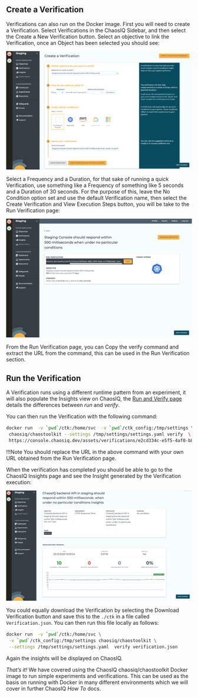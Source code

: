 ## Create a Verification

Verifications can also run on the Docker image. First you will need to create a Verification. Select Verifications in the ChaosIQ Sidebar, and then select the Create a New Verification button.  Select an objective to link the Verification, once an Object has been selected you should see:

![Create Verification][CreateVerification]

Select a Frequency and a Duration, for that sake of running a quick Verification, use something like a Frequency of something like 5 seconds and a Duration of 30 seconds. For the purpose of this, leave the No Condition option set and use the default Verification name, then select the  Create Verification and View Execution Steps button, you will be take to the Run Verification page:

![Run Verification][RunVerification]


From the Run Verification page, you can Copy the verify command and extract the URL from the command, this can be used in the Run Verification section.

## Run the Verification

A Verification runs using a different runtime pattern from an experiment, it will also populate the Insights view on ChaosIQ, the [Run and Verify page][RunAndVerify] details the differences between *run* and *verify*.

You can then run the Verification with the following command:

```bash
docker run  -v `pwd`/ctk:/home/svc  -v `pwd`/ctk_config:/tmp/settings \
 chaosiq/chaostoolkit --settings /tmp/settings/settings.yaml verify  \
 https://console.chaosiq.dev/assets/verifications/e2cd334c-e5f5-4af0-b82c-47e852e9eb95.json
```

!!!Note
    You should replace the URL in the above command with your own URL obtained from the Run Verification page.

When the verification has completed you should be able to go to the ChaosIQ Insights page and see the Insight generated by the Verification execution:


![Verification Insight][VerificationInsight]

You could equally download the Verification by selecting the Download Verification button and save this to the ```./ctk``` in a file called ```Verification.json```. You can then run this file locally as follows:

```bash
docker run  -v `pwd`/ctk:/home/svc \
 -v `pwd`/ctk_config:/tmp/settings chaosiq/chaostoolkit \
 --settings /tmp/settings/settings.yaml  verify verification.json
```

Again the insights will be displayed on ChaosIQ.

*That’s it!* We have covered using the ChaosIQ chaosiq/chaostoolkit Docker image to run simple experiments and verifications. This can be used as the basis on running with Docker in many different environments which we will cover in further ChaosIQ *How To* docs.

[RunAndVerify]: /run-and-verify/run-and-verify/
[VerificationInsight]: ./assets/verification-insight.png
[CreateVerification]: ./assets/create-verification.png
[RunVerification]: ./assets/run-verification.png